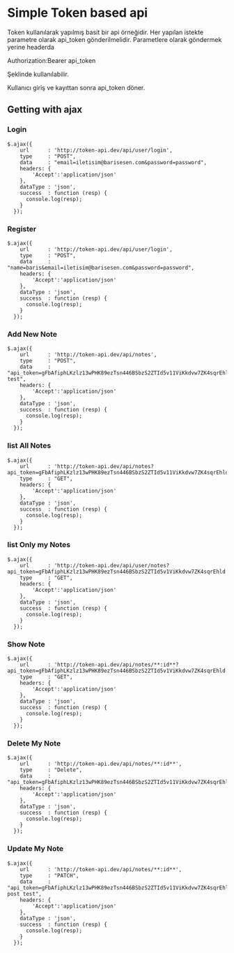 # Simple Token based api

Token kullanılarak yapılmış basit bir api örneğidir. Her yapılan istekte parametre olarak api_token gönderilmelidir.
Parametlere olarak göndermek yerine headerda

Authorization:Bearer api_token

Şeklinde kullanılabilir.

Kullanıcı giriş ve kayıttan sonra api_token döner.

## Getting with ajax

### Login 

	$.ajax({
	    url      : 'http://token-api.dev/api/user/login',
	    type     : "POST",
	    data     : "email=iletisim@barisesen.com&password=password",
	    headers: {
	        'Accept':'application/json'
	    },
	    dataType : 'json',
	    success  : function (resp) {
	      console.log(resp);
	    }
	  });

### Register 

	$.ajax({
	    url      : 'http://token-api.dev/api/user/login',
	    type     : "POST",
	    data     : "name=baris&email=iletisim@barisesen.com&password=password",
	    headers: {
	        'Accept':'application/json'
	    },
	    dataType : 'json',
	    success  : function (resp) {
	      console.log(resp);
	    }
	  });


### Add New Note

	$.ajax({
	    url      : 'http://token-api.dev/api/notes',
	    type     : "POST",
	    data     : "api_token=gFbAfiphLKzlz13wPHK89ezTsn446BSbzS2ZTId5v11ViKkdvw7ZK4sqrEhld&body=api test",
	    headers: {
	        'Accept':'application/json'
	    },
	    dataType : 'json',
	    success  : function (resp) {
	      console.log(resp);
	    }
	  });


### list All Notes


	$.ajax({
	    url      : 'http://token-api.dev/api/notes?api_token=gFbAfiphLKzlz13wPHK89ezTsn446BSbzS2ZTId5v11ViKkdvw7ZK4sqrEhld',
	    type     : "GET",
	    headers: {
	        'Accept':'application/json'
	    },
	    dataType : 'json',
	    success  : function (resp) {
	      console.log(resp);
	    }
	  });


### list Only my Notes


	$.ajax({
	    url      : 'http://token-api.dev/api/user/notes?api_token=gFbAfiphLKzlz13wPHK89ezTsn446BSbzS2ZTId5v1ViKkdvw7ZK4sqrEhld',
	    type     : "GET",
	    headers: {
	        'Accept':'application/json'
	    },
	    dataType : 'json',
	    success  : function (resp) {
	      console.log(resp);
	    }
	  });


### Show Note


	$.ajax({
	    url      : 'http://token-api.dev/api/notes/**:id**?api_token=gFbAfiphLKzlz13wPHK89ezTsn446BSbzS2ZTId5v1ViKkdvw7ZK4sqrEhld',
	    type     : "GET",
	    headers: {
	        'Accept':'application/json'
	    },
	    dataType : 'json',
	    success  : function (resp) {
	      console.log(resp);
	    }
	  });


### Delete My Note


	$.ajax({
	    url      : 'http://token-api.dev/api/notes/**:id**',
	    type     : "Delete",
	    data 	 : "api_token=gFbAfiphLKzlz13wPHK89ezTsn446BSbzS2ZTId5v11ViKkdvw7ZK4sqrEhld",
	    headers: {
	        'Accept':'application/json'
	    },
	    dataType : 'json',
	    success  : function (resp) {
	      console.log(resp);
	    }
	  });

### Update My Note


	$.ajax({
	    url      : 'http://token-api.dev/api/notes/**:id**',
	    type     : "PATCH",
	    data 	 : "api_token=gFbAfiphLKzlz13wPHK89ezTsn446BSbzS2ZTId5v11ViKkdvw7ZK4sqrEhld&body=updated post test",
	    headers: {
	        'Accept':'application/json'
	    },
	    dataType : 'json',
	    success  : function (resp) {
	      console.log(resp);
	    }
	  });

